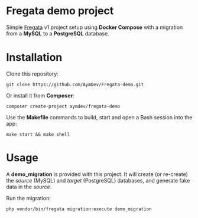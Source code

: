 # Fregata demo project

Simple [Fregata](https://github.com/AymDev/Fregata) v1 project setup using **Docker Compose** with a migration from a
**MySQL** to a **PostgreSQL** database.

# Installation

Clone this repository:
```shell
git clone https://github.com/AymDev/Fregata-demo.git
```

Or install it from **Composer**:
```shell
composer create-project aymdev/fregata-demo
```

Use the **Makefile** commands to build, start and open a Bash session into the app:
```shell
make start && make shell
```

# Usage
A **demo_migration** is provided with this project. It will create (or re-create) the *source* (MySQL) and *target*
(PostgreSQL) databases, and generate fake data in the *source*.

Run the migration:
```shell
php vendor/bin/fregata migration:execute demo_migration
```
